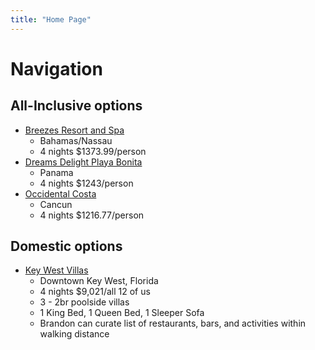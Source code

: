 ```yaml
---
title: "Home Page"
---
```


# Navigation

## All-Inclusive options
- [Breezes Resort and Spa](https://www.breezes.com)
	- Bahamas/Nassau
	- 4 nights $1373.99/person
- [Dreams Delight Playa Bonita](https://www.amrcollection.com/en/resorts-hotels/dreams/panama/playa-bonita-panama/)
	- Panama
	- 4 nights $1243/person
- [Occidental Costa](https://www.barcelo.com/en-us/occidental-costa-cancun/)
	- Cancun
	- 4 nights $1216.77/person

## Domestic options
- [Key West Villas](https://keywestvillas.com)
	- Downtown Key West, Florida
	- 4 nights $9,021/all 12 of us
	- 3 - 2br poolside villas
	- 1 King Bed, 1 Queen Bed, 1 Sleeper Sofa
	- Brandon can curate list of restaurants, bars, and activities within walking distance